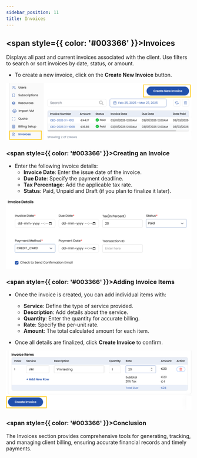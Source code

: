 ```yaml
---
sidebar_position: 11
title: Invoices
---
```


## <span style={{ color: '#003366' }}>Invoices</span>

Displays all past and current invoices associated with the client. Use filters to search or sort invoices by date, status, or amount.

- To create a new invoice, click on the **Create New Invoice** button.

![Invoice List](images/invoice.png)

### <span style={{ color: '#003366' }}>Creating an Invoice</span>

- Enter the following invoice details:
    - **Invoice Date**: Enter the issue date of the invoice.
    - **Due Date**: Specify the payment deadline.
    - **Tax Percentage**: Add the applicable tax rate.
    - **Status**: Paid, Unpaid and Draft (if you plan to finalize it later).

![Invoice Details](images/invoice_1.png)

### <span style={{ color: '#003366' }}>Adding Invoice Items</span>

- Once the invoice is created, you can add individual items with:
    - **Service**: Define the type of service provided.
    - **Description**: Add details about the service.
    - **Quantity**: Enter the quantity for accurate billing.
    - **Rate**: Specify the per-unit rate.
    - **Amount**: The total calculated amount for each item.

- Once all details are finalized, click **Create Invoice** to confirm.

![Invoice Items](images/invoice_2.png)

### <span style={{ color: '#003366' }}>Conclusion</span>
The Invoices section provides comprehensive tools for generating, tracking, and managing client billing, ensuring accurate financial records and timely payments.